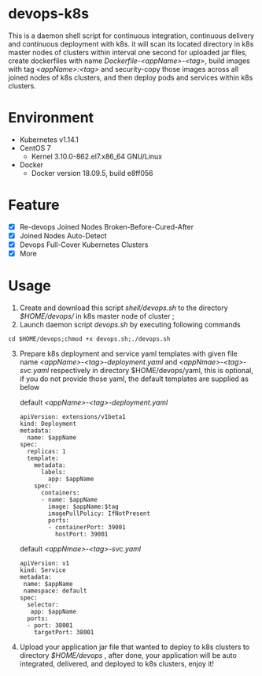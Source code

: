 # devops-k8s

This is a daemon shell script for continuous integration, continuous delivery and continuous deployment with k8s. it will scan its located directory in k8s master nodes of clusters within interval one second for uploaded jar files, create dockerfiles with name *Dockerfile-\<appName>\-\<tag>*, build images with tag *\<appName>:\<tag>*  and security-copy those images across all joined nodes of k8s clusters, and then deploy pods and services within k8s clusters.

# Environment

- Kubernetes v1.14.1
- CentOS 7 
  - Kernel 3.10.0-862.el7.x86_64 GNU/Linux
- Docker
  - Docker version 18.09.5, build e8ff056

# Feature

- [x] Re-devops  Joined Nodes Broken-Before-Cured-After
- [x] Joined Nodes Auto-Detect
- [x] Devops Full-Cover Kubernetes Clusters
- [x] More

# Usage

1. Create and download this script *shell/devops.sh* to the directory *$HOME/devops/* in k8s master node of cluster ;
2.  Launch daemon script *devops.sh* by executing following commands  

```shell
cd $HOME/devops;chmod +x devops.sh;./devops.sh
```

3. Prepare k8s deployment and service yaml templates with given file name *\<appName>\-\<tag>-deployment.yaml* and  *\<appNmae>\-\<tag>-svc.yaml* respectively in directory $HOME/devops/yaml, this is optional, if you do not provide those yaml,  the default templates are supplied as below

    default *\<appName>\-\<tag>-deployment.yaml* 

   ```shell
   apiVersion: extensions/v1beta1
   kind: Deployment
   metadata:
     name: $appName
   spec:
     replicas: 1
     template:
       metadata:
         labels:
           app: $appName
       spec:
         containers:
         - name: $appName
           image: $appName:$tag
           imagePullPolicy: IfNotPresent
           ports:
           - containerPort: 39001
             hostPort: 39001
   ```

   default  *\<appNmae>\-\<tag>-svc.yaml*

   ```shell
   apiVersion: v1
   kind: Service
   metadata:
    name: $appName
    namespace: default
   spec:
     selector:
      app: $appName
     ports:
     - port: 38001
       targetPort: 38001
   ```

4. Upload your application jar file that wanted to deploy to k8s clusters to directory *$HOME/devops* , after done, your application will be auto integrated, delivered, and deployed to k8s clusters, enjoy it!
